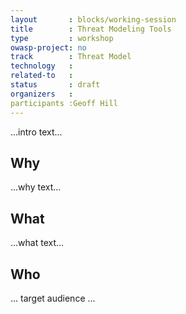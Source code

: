 ```yaml
---
layout       : blocks/working-session
title        : Threat Modeling Tools
type         : workshop
owasp-project: no
track        : Threat Model
technology   :
related-to   :
status       : draft
organizers   :
participants :Geoff Hill
---
```


...intro text...

## Why

...why text...

## What

...what text...

## Who

... target audience ...

